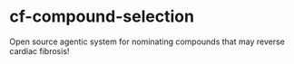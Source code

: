 # cf-compound-selection
Open source agentic system for nominating compounds that may reverse cardiac fibrosis!
